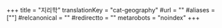 +++
title = "지리학"
translationKey = "cat-geography"
#url = ""
#aliases = [""]
#relcanonical = ""
#redirectto = ""
metarobots = "noindex"
+++
